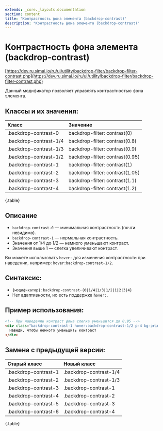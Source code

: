 ```yaml
---
extends: _core._layouts.documentation
section: content
title: "Контрастность фона элемента (backdrop-contrast)"
description: "Контрастность фона элемента (backdrop-contrast)"
---
```


# Контрастность фона элемента (backdrop-contrast)

[https://dev.ru.simai.io/ru/ui/utility/backdrop-filter/backdrop-filter-contrast.php](https://dev.ru.simai.io/ru/ui/utility/backdrop-filter/backdrop-filter-contrast.php)

Данный модификатор позволяет управлять контрастностью фона элемента.

## Классы и их значения:

| Класс                  | Значение                        |
|:-----------------------|:--------------------------------|
| .backdrop-contrast-0   | backdrop-filter: contrast(0)    |
| .backdrop-contrast-1/4 | backdrop-filter: contrast(0.8)  |
| .backdrop-contrast-1/3 | backdrop-filter: contrast(0.9)  |
| .backdrop-contrast-1/2 | backdrop-filter: contrast(0.95) |
| .backdrop-contrast-1   | backdrop-filter: contrast(1)    |
| .backdrop-contrast-2   | backdrop-filter: contrast(1.05) |
| .backdrop-contrast-3   | backdrop-filter: contrast(1.1)  |
| .backdrop-contrast-4   | backdrop-filter: contrast(1.2)  |
{.table}

## Описание

- `backdrop-contrast-0` — минимальная контрастность (почти невидимо).
- `backdrop-contrast-1` — нормальная контрастность.
- Значения от 1/4 до 1/2 — немного уменьшают контраст.
- Значения выше 1 — слегка увеличивают контраст.

Вы можете использовать `hover:` для изменения контрастности при наведении, например: `hover:backdrop-contrast-1/2`.

## Синтаксис:

- `{модификатор}`: `backdrop-contrast-{0|1/4|1/3|1/2|1|2|3|4}`
- Нет адаптивности, но есть поддержка `hover:`.

## Пример использования:

```html
<!-- При наведении контраст фона слегка уменьшится до 0.95 -->
<div class="backdrop-contrast-1 hover:backdrop-contrast-1/2 p-4 bg-primary color-on-surface-inverse transition">
  Наведи, чтобы немного уменьшить контраст
</div>
```

## Замена с предыдущей версии:

| Старый класс         | Новый класс            |
|:---------------------|:-----------------------|
| .backdrop-contrast-1 | .backdrop-contrast-1/4 |
| .backdrop-contrast-2 | .backdrop-contrast-1/3 |
| .backdrop-contrast-3 | .backdrop-contrast-1   |
| .backdrop-contrast-4 | .backdrop-contrast-2   |
| .backdrop-contrast-5 | .backdrop-contrast-3   |
| .backdrop-contrast-6 | .backdrop-contrast-4   |
{.table}
